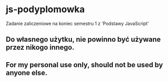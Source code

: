 # js-podyplomowka

Zadanie zaliczeniowe na koniec semestru 1 z 'Podstawy JavaScript'

## Do własnego użytku, nie powinno być używane przez nikogo innego.<br>
## For my personal use only, should not be used by anyone else.
